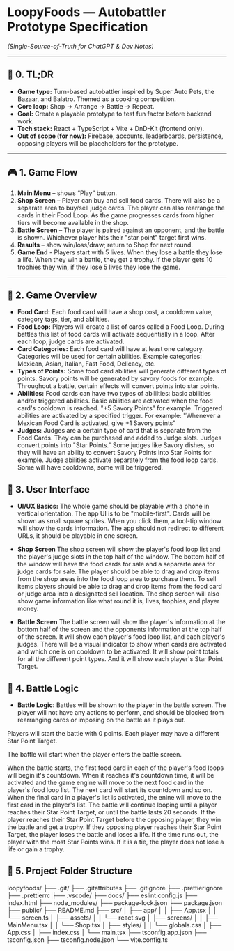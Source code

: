 # LoopyFoods — Autobattler Prototype Specification

_(Single-Source-of-Truth for ChatGPT & Dev Notes)_

---

## 🧭 0. TL;DR

- **Game type:** Turn-based autobattler inspired by Super Auto Pets, the Bazaar, and Balatro. Themed as a cooking competition.
- **Core loop:** Shop → Arrange → Battle → Repeat.
- **Goal:** Create a playable prototype to test fun factor before backend work.
- **Tech stack:** React + TypeScript + Vite + DnD-Kit (frontend only).
- **Out of scope (for now):** Firebase, accounts, leaderboards, persistence, opposing players will be placeholders for the prototype.

---

## 🎮 1. Game Flow

1. **Main Menu** – shows “Play” button.
2. **Shop Screen** – Player can buy and sell food cards. There will also be a separate area to buy/sell judge cards. The player can also rearrange the cards in their Food Loop. As the game progresses cards from higher tiers will become available in the shop.
3. **Battle Screen** – The player is paired against an opponent, and the battle is shown. Whichever player hits their "star point" target first wins.
4. **Results** – show win/loss/draw; return to Shop for next round.
5. **Game End** - Players start with 5 lives. When they lose a battle they lose a life. When they win a battle, they get a trophy. If the player gets 10 trophies they win, if they lose 5 lives they lose the game.

---

## 🧩 2. Game Overview

- **Food Card:** Each food card will have a shop cost, a cooldown value, category tags, tier, and abilities.
- **Food Loop:** Players will create a list of cards called a Food Loop. During battles this list of food cards will activate sequentially in a loop. After each loop, judge cards are activated.
- **Card Categories:** Each food card will have at least one category. Categories will be used for certain abilities. Example categories: Mexican, Asian, Italian, Fast Food, Delicacy, etc.
- **Types of Points:** Some food card abilities will generate different types of points. Savory points will be generated by savory foods for example. Throughout a battle, certain effects will convert points into star points.
- **Abilities:** Food cards can have two types of abiliities: basic abilities and/or triggered abilities. Basic abilities are activated when the food card's cooldown is reached. "+5 Savory Points" for example. Triggered abilities are activated by a specified trigger. For example: "Whenever a Mexican Food Card is activated, give +1 Savory points"
- **Judges:** Judges are a certain type of card that is separate from the Food Cards. They can be purchased and added to Judge slots. Judges convert points into "Star Points." Some judges like Savory dishes, so they will have an ability to convert Savory Points into Star Points for example. Judge abilities activate separately from the food loop cards. Some will have cooldowns, some will be triggered.

## 🧩 3. User Interface

- **UI/UX Basics:** The whole game should be playable with a phone in vertical orientation. The app UI is to be "mobile-first". Cards will be shown as small square sprites. When you click them, a tool-tip window will show the cards information. The app should not redirect to different URLs, it should be playable in one screen.

- **Shop Screen** The shop screen will show the player's food loop list and the player's judge slots in the top half of the window. The bottom half of the window will have the food cards for sale and a separarte area for judge cards for sale. The player should be able to drag and drop items from the shop areas into the food loop area to purchase them. To sell items players should be able to drag and drop items from the food card or judge area into a designated sell location. The shop screen will also show game information like what round it is, lives, trophies, and player money.

- **Battle Screen** The battle screen will show the player's information at the bottom half of the screen and the opponents information at the top half of the screen. It will show each player's food loop list, and each player's judges. There will be a visual indicator to show when cards are activated and which one is on cooldown to be activated. It will show point totals for all the different point types. And it will show each player's Star Point Target.

## 🧩 4. Battle Logic

- **Battle Logic:** Battles will be shown to the player in the battle screen. The player will not have any actions to perform, and should be blocked from rearranging cards or imposing on the battle as it plays out.

Players will start the battle with 0 points. Each player may have a different Star Point Target.

The battle will start when the player enters the battle screen.

When the battle starts, the first food card in each of the player's food loops will begin it's countdown. When it reaches it's countdown time, it will be activated and the game engine will move to the next food card in the player's food loop list. The next card will start its countdown and so on. When the final card in a player's list is activated, the enine will move to the first card in the player's list. The battle will continue looping until a player reaches their Star Point Target, or until the battle lasts 20 seconds. If the player reaches their Star Point Target before the opposing player, they win the battle and get a trophy. If they opposing player reaches their Star Point Target, the player loses the battle and loses a life. If the time runs out, the player with the most Star Points wins. If it is a tie, the player does not lose a life or gain a trophy.

## 🧩 5. Project Folder Structure

loopyfoods/
├── .git/
├── .gitattributes
├── .gitignore
├── .prettierignore
├── .prettierrc
├── .vscode/
├── docs/
├── eslint.config.js
├── index.html
├── node_modules/
├── package-lock.json
├── package.json
├── public/
├── README.md
├── src/
│ ├── app/
│ │ ├── App.tsx
│ │ └── screen.ts
│ ├── assets/
│ │ └── react.svg
│ ├── screens/
│ │ ├── MainMenu.tsx
│ │ └── Shop.tsx
│ ├── styles/
│ │ └── globals.css
│ ├── App.css
│ ├── index.css
│ └── main.tsx
├── tsconfig.app.json
├── tsconfig.json
├── tsconfig.node.json
└── vite.config.ts
